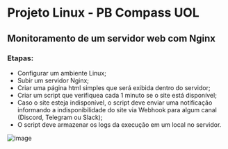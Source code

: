 # Projeto Linux - PB Compass UOL
## Monitoramento de um servidor web com Nginx<br/>

### Etapas:
* Configurar um ambiente Linux;
* Subir um servidor Nginx;
* Criar uma página html simples que será exibida dentro do servidor;
* Criar um script que verifiquea cada 1 minuto se o site está disponível;
* Caso o site esteja indisponível, o script deve enviar uma notificação informando a indisponibilidade do site via Webhook para algum canal (Discord, Telegram ou Slack);
* O script deve armazenar os logs da execução em um local no servidor.

![image](https://github.com/user-attachments/assets/ae1bbd12-2b36-4598-aae7-76d61429a354)
